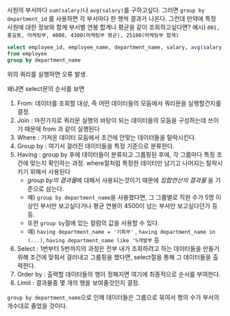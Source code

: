 사원의 부서마다 `sum(salary)`나 `avg(salary)`를 구하고싶다.
그러면 `group by department_id` 를 사용하면 각 부서마다 한 행씩 결과가 나온다.
그런데 만약에 특정 사원에 대한 정보와 함께 부서별 연봉 합계나 평균을 같이 조회하고싶다면?
예시) `001, 홍길동, 마케팅부, 4000, 4300(마케팅부 평균), 25100(마케팅부 합계)`

```sql
select employee_id, employee_name, department_name, salary, avg(salary), sum(salary)
from employee
group by department_name
```
위의 쿼리를 실행하면 오류 발생.

왜냐면 select문의 순서를 보면 
1. From: 데이터를 조회할 대상, 즉 어떤 데이터들의 모둠에서 쿼리문을 실행할건지를 결정.
2. Join : 마찬가지로 쿼리문 실행의 바탕이 되는 데이터들의 모둠을 구성하는데 쓰이기 때문에 from 과 같이 실행된다
3. Where : 가져온 데이터 모둠에서 조건에 안맞는 데이터들을 탈락시킨다. 
4. Group by : 여기서 걸러진 데이터들을 특정 기준으로 분류한다.
5. Having : group by 후에 데이터들이 분류되고 그룹핑된 후에, 각 그룹마다 특정 조건에 맞는지 확인하는 과정. where절처럼 특정한 데이터만 남기고 나머지는 탈락시키기 위해서 사용된다
	- *group by의 결과물*에 대해서 사용되는것이기 때문에 *집합연산의 결과물* 을 기준으로 삼는다. 
	- 예) `group by department_name`을 사용했다면, 그 그룹별로 직원 수가 5명 이상인 부서만 보고싶다거나 평균 연봉이 4500이 넘는 부서만 보고싶다던가 등등.
	- 또한 `group by`절에 있는 컬럼의 값을 사용할 수 있다. 
	- 예) `having department_name = '기획부'` , `having department_name in (...)`, `having department_name like '%개발부` 등
6. Select : 1번부터 5번까지의 과정은 전부 내가 조회하려고 하는 데이터들을 만들기 위해 조건에 맞춰서 걸러내고 그룹핑을 했다면, select절을 통해 그 데이터들을 출력한다.
7. Order by : 출력할 데이터들의 행이 정해지면 여기에 최종적으로 순서를 부여한다. 
8. Limit : 결과물중 몇 개의 행을 보여줄것인지 결정.

`group by department_name`으로 인해 데이터들은 그룹으로 묶여서 행의 수가 부서의 개수대로 줄었을 것이다. 